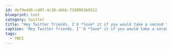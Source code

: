 ```yaml
---
id: def9eddb-cd07-4c30-abbb-73d8901b9522
blueprint: text
category: twitter
title: "Hey Twitter friends. I'd *love* it if you would take a second to vote for my Tikal video here: contest.youllneverforgetit.com/spotlight/71/ #YNFI"
caption: 'Hey Twitter friends. I''d *love* it if you would take a second to vote for my Tikal video here: <a href="http://contest.youllneverforgetit.com/spotlight/71/" title="http://contest.youllneverforgetit.com/spotlight/71/" class="link link_untco">contest.youllneverforgetit.com/spotlight/71/</a> <span class="hashtag hashtag_local">#<a href="http://tweettemp.darylchymko.ca/?tag=ynfi">YNFI</a>'
tags:
  - YNFI
---
```

